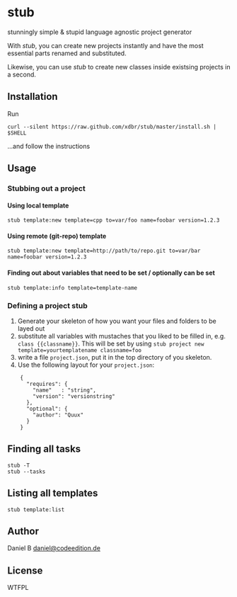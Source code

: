 stub
====

stunningly simple & stupid language agnostic project generator

With *stub*, you can create new projects instantly and have the most essential parts renamed and substituted.

Likewise, you can use *stub* to create new classes inside existsing projects in a second.

## Installation
Run
    
    curl --silent https://raw.github.com/xdbr/stub/master/install.sh | $SHELL

...and follow the instructions

## Usage

### Stubbing out a project

#### Using local template

    stub template:new template=cpp to=var/foo name=foobar version=1.2.3

#### Using remote (git-repo) template

    stub template:new template=http://path/to/repo.git to=var/bar name=foobar version=1.2.3

#### Finding out about variables that need to be set / optionally can be set

    stub template:info template=template-name

### Defining a project stub

1. Generate your skeleton of how you want your files and folders to be layed out
2. substitute all variables with mustaches that you liked to be filled in, e.g. `class {{classname}}`. This will be set by using `stub project new template=yourtemplatename classname=foo`
3. write a file `project.json`, put it in the top directory of you skeleton.
4. Use the following layout for your `project.json`:

```
    {
      "requires": {
        "name"   : "string",
        "version": "versionstring"
      },
      "optional": {
        "author": "Quux"
      }
    }
```

## Finding all tasks

    stub -T
    stub --tasks

## Listing all templates

    stub template:list

## Author

Daniel B <daniel@codeedition.de>

## License

WTFPL